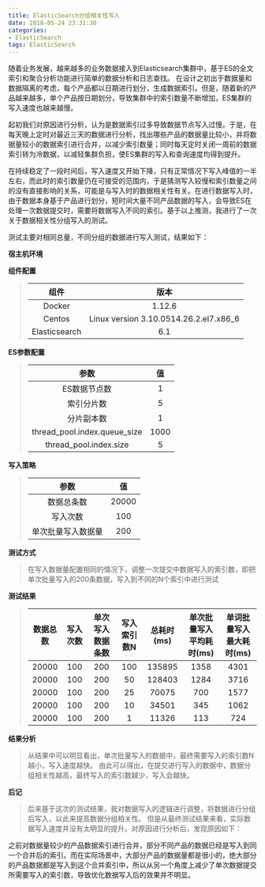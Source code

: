 ```yaml
---
title: ElasticSearch分组相关性写入
date: 2018-05-24 23:31:30
categories:
- ElasticSearch
tags: ElasticSearch
---
```


随着业务发展，越来越多的业务数据接入到Elasticsearch集群中，基于ES的全文索引和聚合分析功能进行简单的数据分析和日志查找。
在设计之初出于数据量和数据隔离的考虑，每个产品都以日期进行划分，生成数据索引。但是，随着新的产品越来越多，单个产品按日期划分，导致集群中的索引数量不断增加，ES集群的写入速度也越来越慢。

起初我们对原因进行分析，认为是数据索引过多导致数据节点写入过慢。于是，在每天晚上定时对最近三天的数据进行分析，找出哪些产品的数据量比较小，并将数据量较小的数据索引进行合并，以减少索引数量；同时每天定时关闭一周前的数据索引转为冷数据，以减轻集群负担，使ES集群的写入和查询速度均得到提升。

在持续稳定了一段时间后，写入速度又开始下降，只有正常情况下写入峰值的一半左右，而此时的索引数量仍在可接受的范围内，于是猜测写入较慢和索引数量之间的没有直接影响的关系，可能是与写入时的数据相关性有关。在进行数据写入时，由于数据本身基于产品进行划分，短时间大量不同产品数据的写入，会导致ES在处理一次数据提交时，需要将数据写入不同的索引。基于以上推测，我进行了一次关于数据相关性分组写入的测试。

测试主要对相同总量，不同分组的数据进行写入测试，结果如下：

__宿主机环境__

__组件配置__

  >| 组件 | 版本 |
  >| :-: | :-: |
  >| Docker | 1.12.6 |
  >| Centos | Linux version 3.10.0­514.26.2.el7.x86_6 |
  >| Elasticsearch | 6.1 |

__ES参数配置__

>| 参数 | 值 |
>| :-: | :-: |
>| ES数据节点数 | 1 |
>| 索引分片数 | 5 |
>| 分片副本数 | 1 |
>|thread_pool.index.queue_size| 1000 |
>|thread_pool.index.size| 5|

__写入策略__

>| 参数 | 值 |
>| :-: | :-: |
>| 数据总条数 | 20000 |
>| 写入次数 | 100 |
>| 单次批量写入数据量 | 200 |

__测试方式__

>在写入数据量配置相同的情况下，调整一次提交中数据写入的索引数，即把单次批量写入的200条数据，写入到不同的N个索引中进行测试

__测试结果__

> | 数据总数 | 写入次数 | 单次写入数据条数 | 写入索引数N | 总耗时(ms) | 单次批量写入平均耗时(ms) | 单词批量写入最大耗时(ms) |
> | :-: | :-:| :-:|:-:|:-:|:-:|:-:|
> |20000 | 100 | 200 | 100 | 135895 | 1358 | 4301 |
> |20000 | 100 | 200 | 50 | 128403 | 1284 | 3716 |
> |20000 | 100 | 200 | 25 | 70075 | 700 | 1577 |
> |20000 | 100 | 200 | 10 | 34501 | 345 | 1062 |
> |20000 | 100 | 200 | 1 | 11326 |  113 | 724 |

__结果分析__


>从结果中可以明显看出，单次批量写入的数据中，最终需要写入的索引数N越小，写入速度越快。
由此可以得出，在提交进行写入的数据中，数据分组相关性越高，最终写入的索引数越少，写入会越快。


__后记__


>后来基于这次的测试结果，我对数据写入的逻辑进行调整，将数据进行分组后写入，以此来提高数据分组相关性。
但是从最终测试结果来看，实际数据写入速度并没有太明显的提升。对原因进行分析后，发现原因如下：
>
之前对数据量较少的产品数据索引进行合并，部分不同产品的数据已经是写入到同一个合并后的索引。而在实际场景中，大部分产品的数据量都是很小的，绝大部分的产品数据都是写入到这个合并索引中，所以从另一个角度上减少了单次数据提交所需要写入的索引数，导致优化数据写入后的效果并不明显。
